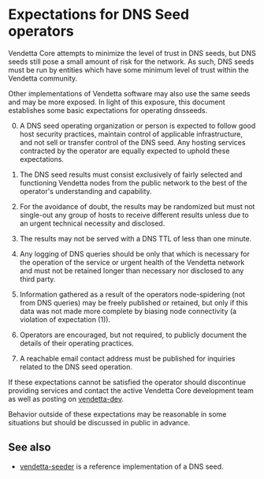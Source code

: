 Expectations for DNS Seed operators
====================================

Vendetta Core attempts to minimize the level of trust in DNS seeds,
but DNS seeds still pose a small amount of risk for the network.
As such, DNS seeds must be run by entities which have some minimum
level of trust within the Vendetta community.

Other implementations of Vendetta software may also use the same
seeds and may be more exposed. In light of this exposure, this
document establishes some basic expectations for operating dnsseeds.

0. A DNS seed operating organization or person is expected to follow good
host security practices, maintain control of applicable infrastructure,
and not sell or transfer control of the DNS seed. Any hosting services
contracted by the operator are equally expected to uphold these expectations.

1. The DNS seed results must consist exclusively of fairly selected and
functioning Vendetta nodes from the public network to the best of the
operator's understanding and capability.

2. For the avoidance of doubt, the results may be randomized but must not
single-out any group of hosts to receive different results unless due to an
urgent technical necessity and disclosed.

3. The results may not be served with a DNS TTL of less than one minute.

4. Any logging of DNS queries should be only that which is necessary
for the operation of the service or urgent health of the Vendetta
network and must not be retained longer than necessary nor disclosed
to any third party.

5. Information gathered as a result of the operators node-spidering
(not from DNS queries) may be freely published or retained, but only
if this data was not made more complete by biasing node connectivity
(a violation of expectation (1)).

6. Operators are encouraged, but not required, to publicly document the
details of their operating practices.

7. A reachable email contact address must be published for inquiries
related to the DNS seed operation.

If these expectations cannot be satisfied the operator should
discontinue providing services and contact the active Vendetta
Core development team as well as posting on
[vendetta-dev](https://lists.linuxfoundation.org/mailman/listinfo/vendetta-dev).

Behavior outside of these expectations may be reasonable in some
situations but should be discussed in public in advance.

See also
----------
- [vendetta-seeder](https://github.com/sipa/vendetta-seeder) is a reference implementation of a DNS seed.
